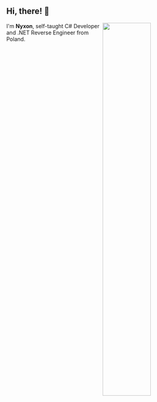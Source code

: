## Hi, there! :wave:

[<img align="right" width="50%" src="https://github-readme-stats.vercel.app/api?username=Nyxonn&show_icons=true&theme=chartreuse-dark">](https://metrics.lecoq.io/Nyxonn?template=classic)

I'm **Nyxon**, self-taught C# Developer and .NET Reverse Engineer from Poland.

